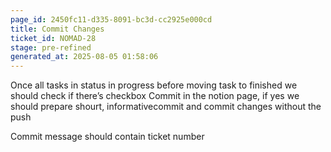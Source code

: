 ```yaml
---
page_id: 2450fc11-d335-8091-bc3d-cc2925e000cd
title: Commit Changes
ticket_id: NOMAD-28
stage: pre-refined
generated_at: 2025-08-05 01:58:06
---
```


Once all tasks in status in progress before moving task to finished we should check if there’s checkbox Commit in the notion page, if yes we should prepare shourt, informativecommit and commit changes without the push

Commit message should contain ticket number
